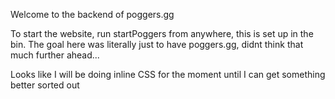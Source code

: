 Welcome to the backend of poggers.gg

To start the website, run startPoggers from anywhere, this is set up in the bin.
The goal here was literally just to have poggers.gg, didnt think that much further ahead...

Looks like I will be doing inline CSS for the moment until I can get something better sorted out
